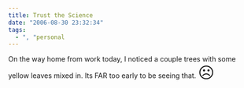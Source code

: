 ```yaml
---
title: Trust the Science
date: "2006-08-30 23:32:34"
tags:
  - ", "personal
---
```

On the way home from work today, I noticed a couple trees with some yellow leaves mixed in.  Its FAR too early to be seeing that.  <font size="+3">&#x2639;</font>

